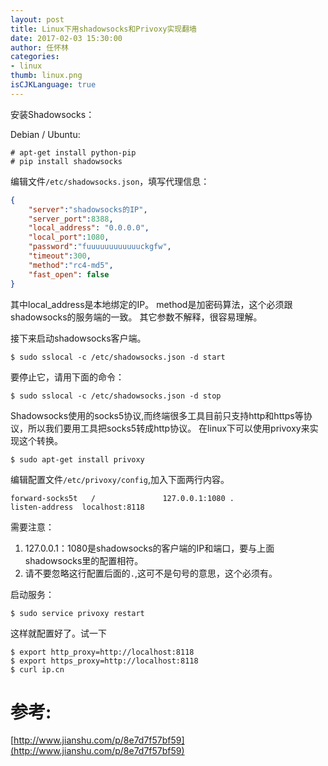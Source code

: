 ```yaml
---
layout: post
title: Linux下用shadowsocks和Privoxy实现翻墙
date: 2017-02-03 15:30:00
author: 任怀林
categories:
- linux
thumb: linux.png
isCJKLanguage: true
---
```


安装Shadowsocks：

Debian / Ubuntu:

```
# apt-get install python-pip
# pip install shadowsocks
```


编辑文件`/etc/shadowsocks.json`，填写代理信息：


``` json
{
    "server":"shadowsocks的IP",
    "server_port":8388,
    "local_address": "0.0.0.0",
    "local_port":1080,
    "password":"fuuuuuuuuuuuuckgfw",
    "timeout":300,
    "method":"rc4-md5",
    "fast_open": false
}
```
其中local_address是本地绑定的IP。
method是加密码算法，这个必须跟shadowsocks的服务端的一致。
其它参数不解释，很容易理解。

接下来启动shadowsocks客户端。 

```
$ sudo sslocal -c /etc/shadowsocks.json -d start
```

要停止它，请用下面的命令：  

```
$ sudo sslocal -c /etc/shadowsocks.json -d stop
```


Shadowsocks使用的socks5协议,而终端很多工具目前只支持http和https等协议，所以我们要用工具把socks5转成http协议。
在linux下可以使用privoxy来实现这个转换。

```
$ sudo apt-get install privoxy
```

编辑配置文件`/etc/privoxy/config`,加入下面两行内容。

```
forward-socks5t   /               127.0.0.1:1080 .
listen-address  localhost:8118
```
需要注意：
1.  127.0.0.1：1080是shadowsocks的客户端的IP和端口，要与上面shadowsocks里的配置相符。
2.  请不要忽略这行配置后面的`.`,这可不是句号的意思，这个必须有。


启动服务：

```
$ sudo service privoxy restart
```

这样就配置好了。试一下

```
$ export http_proxy=http://localhost:8118
$ export https_proxy=http://localhost:8118
$ curl ip.cn
```

# 参考:
[http://www.jianshu.com/p/8e7d7f57bf59](http://www.jianshu.com/p/8e7d7f57bf59)
